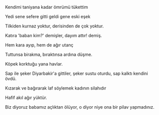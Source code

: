 ---
---


Kendimi taniyana kadar ömrümü tükettim

Yedi sene sefere gitti geldi gene eski eşek

Tilkiden kurnaz yoktur, derisinden de çok yoktur.

Katıra 'baban kim?' demişler, dayım attır! demiş.

Hem kara ayıp, hem de ağır utanç

Tuttunsa birakma, bıraktınsa ardına düşme.

Köpek korktuğu yana havlar.

Sap ile şeker Diyarbakir'a gittiler, şeker sustu oturdu, sap kalktı kendini övdü.

Kızarak ve bağırarak laf söylemek kadının silahıdır

Hafif akıl ağır yüktür.				

Biz diyoruz babamız açlıktan ölüyor, o diyor niye ona bir pilav yapmadınız.